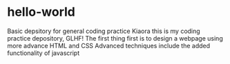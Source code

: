 # hello-world
Basic depsitory for general coding practice
Kiaora this is my coding practice depository, GLHF!
The first thing first is to design a webpage using more advance HTML and CSS
Advanced techniques include the added functionality of javascript
